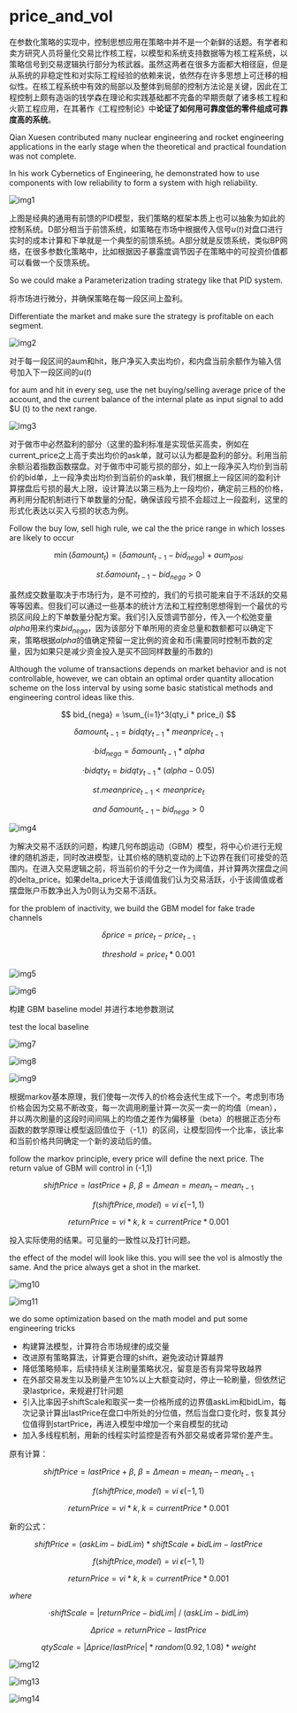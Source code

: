 # price_and_vol

在参数化策略的实现中，控制思想应用在策略中并不是一个新鲜的话题。有学者和卖方研究人员将量化交易比作核工程，以模型和系统支持数据等为核工程系统，以策略信号到交易逻辑执行部分为核武器。虽然这两者在很多方面都大相径庭，但是从系统的非稳定性和对实际工程经验的依赖来说，依然存在许多思想上可迁移的相似性。在核工程系统中有效的局部以及整体到局部的控制方法论是关键，因此在工程控制上颇有造诣的钱学森在理论和实践基础都不完备的早期贡献了诸多核工程和火箭工程应用，在其著作《工程控制论》中**论证了如何用可靠度低的零件组成可靠度高的系统**。

Qian Xuesen contributed many nuclear engineering and rocket engineering applications in the early stage when the theoretical and practical foundation was not complete. 

In his work Cybernetics of Engineering, he demonstrated how to use components with low reliability to form a system with high reliability.

![img1](img1.png)

上图是经典的通用有前馈的PID模型，我们策略的框架本质上也可以抽象为如此的控制系统。D部分相当于前馈系统，如策略在市场中根据传入信号$u(t)$对盘口进行实时的成本计算和下单就是一个典型的前馈系统。A部分就是反馈系统，类似BP网络，在很多参数化策略中，比如根据因子暴露度调节因子在策略中的可投资价值都可以看做一个反馈系统。

So we could make a Parameterization trading strategy like that PID system.

将市场进行微分，并确保策略在每一段区间上盈利。

Differentiate the market and make sure the strategy is profitable on each segment.

![img2](img2.png)

对于每一段区间的aum和hit，账户净买入卖出均价，和内盘当前余额作为输入信号加入下一段区间的$u(t)$

for aum and hit in every seg, use the net buying/selling average price of the account, and the current balance of the internal plate as input signal to add $U (t) to the next range.

![img3](img3.png)

对于做市中必然盈利的部分（这里的盈利标准是实现低买高卖，例如在current_price之上高于卖出均价的ask单，就可以认为都是盈利的部分。利用当前余额沿着指数函数摆盘。对于做市中可能亏损的部分，如上一段净买入均价到当前价的bid单，上一段净卖出均价到当前价的ask单，我们根据上一段区间的盈利计算摆盘后亏损的最大上限，设计算法以第三档为上一段均价，确定前三档的价格，再利用分配机制进行下单数量的分配，确保该段亏损不会超过上一段盈利，这里的形式化表达以买入亏损的状态为例。

Follow the buy low, sell high rule, we cal the the price range in which losses are likely to occur

$$ \min(\delta amount_t) = (\delta amount_{t-1} - bid_{nega} ) + aum_{posi} $$

$$st. \delta amount_{t-1} - bid_{nega} > 0   $$

虽然成交数量取决于市场行为，是不可控的，我们的亏损可能来自于不活跃的交易等等因素。但我们可以通过一些基本的统计方法和工程控制思想得到一个最优的亏损区间段上的下单数量分配方案。我们引入反馈调节部分，传入一个松弛变量$alpha$用来约束$bid_{nega}$，因为该部分下单所用的资金总量和数额都可以确定下来，策略根据$alpha$的值确定预留一定比例的资金和币(需要同时控制币数的定量，因为如果只是减少资金投入是买不回同样数量的币数的)

Although the volume of transactions depends on market behavior and is not controllable, however, we can obtain an optimal order quantity allocation scheme on the loss interval by using some basic statistical methods and engineering control ideas like this.

$$ bid_{nega} = \sum_{i=1}^3(qty_i * price_i) $$

$$\delta amount_{t-1} = bidqty_{t-1} * meanprice_{t-1}$$

$$ ·bid_{nega} = \delta amount_{t-1} * alpha $$

$$ ·bidqty_{t} =  bidqty_{t-1} * (alpha - 0.05) $$

$$st. meanprice_{t-1} < meanprice_{t} $$

$$and\  \delta amount_{t-1} - bid_{nega} > 0$$

![img4](img4.png)

为解决交易不活跃的问题，构建几何布朗运动（GBM）模型，将中心价进行无规律的随机游走，同时改进模型，让其价格的随机变动的上下边界在我们可接受的范围内。在进入交易逻辑之前，将当前价的千分之一作为阈值，并计算两次摆盘之间的delta_price。如果delta_price大于该阈值我们认为交易活跃，小于该阈值或者摆盘账户币数净出入为0则认为交易不活跃。

for the problem of inactivity, we build the GBM model for fake trade channels

$$\delta price = price_t - price_{t-1}$$

$$threshold =  price_t * 0.001 $$

![img5](img5.png)

![img6](img6.png)

构建 GBM baseline model 并进行本地参数测试

test the local baseline

![img7](img7.png)

![img8](img8.png)

![img9](img9.png)

根据markov基本原理，我们使每一次传入的价格会迭代生成下一个。考虑到市场价格会因为交易不断改变，每一次调用刷量计算一次买一卖一的均值（mean），并以两次刷量的这段时间间隔上的均值之差作为偏移量（beta）的根据正态分布函数的数学原理让模型返回值位于（-1,1）的区间，让模型回传一个比率，该比率和当前价格共同确定一个新的波动后的值。

follow the markov principle, every price will define the next price. The return value of GBM will control in (-1,1)

$$shiftPrice = lastPrice + \beta ,\  \beta =  \Delta mean = mean_{t} - mean_{t-1}$$

$$ f(shiftPrice, model) = vi\ \epsilon (-1,1)$$

$$ returnPrice = vi * k , \ k = currentPrice * 0.001$$

投入实际使用的结果。可见量的一致性以及打针问题。

the effect of the model will look like this. you will see the vol is almostly the same. And the price always get a shot in the market.

![img10](img10.png)

![img11](img11.png)

we do some optimization based on the math model and put some engineering tricks

* 构建算法模型，计算符合市场规律的成交量
* 改进原有策略算法，计算更合理的shift，避免波动计算越界
* 降低策略频率，后续持续关注刷量策略状况，留意是否有异常导致越界
* 在外部交易发生以及刷量产生10%以上大额变动时，停止一轮刷量，但依然记录lastprice，来规避打针问题
* 引入比率因子shiftScale和取买一卖一价格所成的边界值askLim和bidLim，每次记录计算出lastPrice在盘口中所处的分位值，然后当盘口变化时，恢复其分位值得到startPrice，再进入模型中增加一个来自模型的扰动
* 加入多线程机制，用新的线程实时监控是否有外部交易或者异常价差产生。  

原有计算：

$$ shiftPrice = lastPrice + \beta ,\  \beta =  \Delta mean = mean_{t} - mean_{t-1} $$

$$ f(shiftPrice, model) = vi\ \epsilon (-1,1) $$

$$ returnPrice = vi * k , \ k = currentPrice * 0.001 $$

新的公式：

$$ shiftPrice = (askLim - bidLim) * shiftScale + 
bidLim - lastPrice $$

$$ f(shiftPrice, model) = vi\ \epsilon (-1,1) $$

$$ returnPrice = vi * k , \ k = currentPrice * 0.001 $$

$where$

$$ ·shiftScale = | returnPrice - bidLim | \ / \ (askLim - bidLim) $$ 

$$ \Delta price = returnPrice - lastPrice $$
   
$$ qtyScale = | \Delta price / lastPrice| * random(0.92, 1.08) * weight $$


![img12](img12.png)

![img13](img13.png)

![img14](img14.png)
